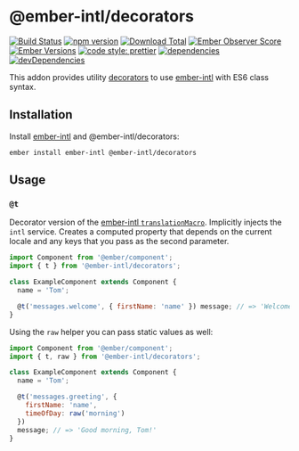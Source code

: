 # @ember-intl/decorators

[![Build Status](https://travis-ci.org/ember-intl/decorators.svg)](https://travis-ci.org/ember-intl/decorators)
[![npm version](https://badge.fury.io/js/@ember-intl%2Fdecorators.svg)](http://badge.fury.io/js/@ember-intl%2Fdecorators)
[![Download Total](https://img.shields.io/npm/dt/@ember-intl%2Fdecorators.svg)](http://badge.fury.io/js/@ember-intl%2Fdecorators)
[![Ember Observer Score](https://emberobserver.com/badges/-ember-intl-decorators.svg)](https://emberobserver.com/addons/@ember-intl/decorators)
[![Ember Versions](https://img.shields.io/badge/Ember.js%20Versions-%5E2.16%20%7C%7C%20%5E3.0-brightgreen.svg)](https://travis-ci.org/ember-intl/decorators)
[![code style: prettier](https://img.shields.io/badge/code_style-prettier-ff69b4.svg)](https://github.com/prettier/prettier)
[![dependencies](https://img.shields.io/david/ember-intl/decorators.svg)](https://david-dm.org/ember-intl/decorators)
[![devDependencies](https://img.shields.io/david/dev/ember-intl/decorators.svg)](https://david-dm.org/ember-intl/decorators)

This addon provides utility [decorators](https://github.com/tc39/proposal-decorators)
to use [ember-intl] with ES6 class syntax.

[ember-intl]: https://github.com/ember-intl/ember-intl

## Installation

Install [ember-intl][ember-intl] and @ember-intl/decorators:

```
ember install ember-intl @ember-intl/decorators
```

## Usage

### `@t`

Decorator version of the [ember-intl `translationMacro`](https://github.com/ember-intl/ember-intl/blob/master/docs/translating-text.md#computed-property-macro).
Implicitly injects the `intl` service. Creates a computed property that depends
on the current locale and any keys that you pass as the second parameter.

```js
import Component from '@ember/component';
import { t } from '@ember-intl/decorators';

class ExampleComponent extends Component {
  name = 'Tom';

  @t('messages.welcome', { firstName: 'name' }) message; // => 'Welcome, Tom!'
}
```

Using the `raw` helper you can pass static values as well:

```js
import Component from '@ember/component';
import { t, raw } from '@ember-intl/decorators';

class ExampleComponent extends Component {
  name = 'Tom';

  @t('messages.greeting', {
    firstName: 'name',
    timeOfDay: raw('morning')
  })
  message; // => 'Good morning, Tom!'
}
```
